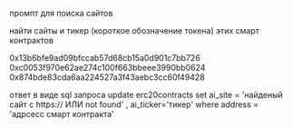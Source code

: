 промпт для поиска сайтов

найти сайты и тикер (короткое обозначение токена) этих смарт контрактов

0x13b6bfe9ad09bfccab57d68cb15a0d901c7bb726
0xc0053f970e62ae274c100f663bbeee3990bb0624
0x874bde83cda6aa224527a3f43aebc3cc60f49428

ответ в виде sql запроса update erc20contracts set ai_site = 'найденый сайт с https:// ИЛИ not found' , ai_ticker='тикер' where address = 'адрсесс смарт контракта'   
